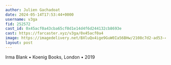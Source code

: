 ```yaml
---
author: Julien Gachadoat
date: 2024-05-14T17:53:44+0000
username: v3ga
fid: 252572
cast_id: 0x45acf0a43cba65cf0d1e14d4f6d244132cb8693e
cast: https://farcaster.xyz/v3ga/0x45acf0a4
image: https://imagedelivery.net/BXluQx4ige9GuW0Ia56BHw/2108c7d2-ad53-44be-0a28-3bb2e1f59c00/original
layout: post
---
```


Irma Blank • Koenig Books, London • 2019

<img src='https://imagedelivery.net/BXluQx4ige9GuW0Ia56BHw/2108c7d2-ad53-44be-0a28-3bb2e1f59c00/original' alt='' referrerpolicy='no-referrer'/>
<img src='https://imagedelivery.net/BXluQx4ige9GuW0Ia56BHw/53d81398-2ce8-42c6-88f7-e2471d1f5000/original' alt='' referrerpolicy='no-referrer'/>
